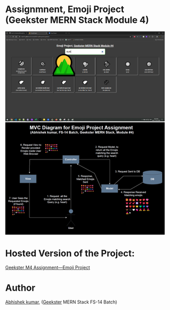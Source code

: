 # Assignmnent, Emoji Project (Geekster MERN Stack Module 4)
![](thumbnail.png)
![](mvcDiagram.png)


# Hosted Version of the Project:
[Geekster M4 Assignment&mdash;Emoji Project](https://alex21c.github.io/GeeksterM4EmojiProjectAssignment/)

# Author
[Abhishek kumar](https://www.linkedin.com/in/alex21c/), ([Geekster](https://geekster.in/) MERN Stack FS-14 Batch)

